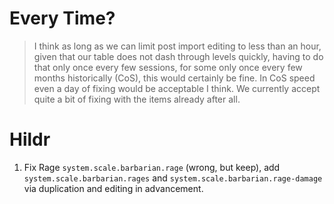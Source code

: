 # Every Time?

> I think as long as we can limit post import editing to less than an hour, given that our table does not dash through levels quickly, having to do that only once every few sessions, for some only once every few months historically (CoS), this would certainly be fine. In CoS speed even a day of fixing would be acceptable I think. We currently accept quite a bit of fixing with the items already after all.

# Hildr

1. Fix Rage `system.scale.barbarian.rage` (wrong, but keep), add `system.scale.barbarian.rages` and `system.scale.barbarian.rage-damage` via duplication and editing in advancement.